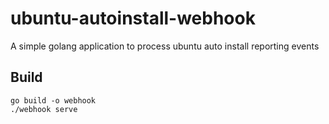 # ubuntu-autoinstall-webhook

A simple golang application to process ubuntu auto install reporting events

## Build

```shell
go build -o webhook
./webhook serve
```
